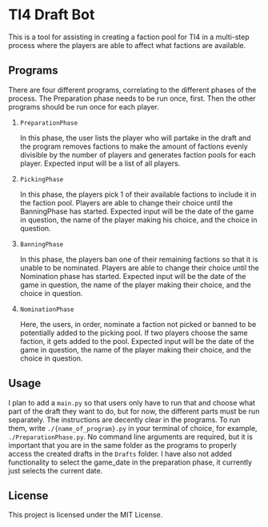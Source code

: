# TI4 Draft Bot

This is a tool for assisting in creating a faction pool for TI4 in a multi-step process where the players are able to affect what factions are available.

## Programs

There are four different programs, correlating to the different phases of the process. The Preparation phase needs to be run once, first. Then the other programs should be run once for each player.

1. `PreparationPhase`

   In this phase, the user lists the player who will partake in the draft and the program removes factions to make the amount of factions evenly divisible by the number of players and generates faction pools for each player. Expected input will be a list of all players.

2. `PickingPhase`

   In this phase, the players pick 1 of their available factions to include it in the faction pool. Players are able to change their choice until the BanningPhase has started. Expected input will be the date of the game in question, the name of the player making his choice, and the choice in question.

3. `BanningPhase`

   In this phase, the players ban one of their remaining factions so that it is unable to be nominated. Players are able to change their choice until the Nomination phase has started. Expected input will be the date of the game in question, the name of the player making their choice, and the choice in question.

4. `NominationPhase`

   Here, the users, in order, nominate a faction not picked or banned to be potentially added to the picking pool. If two players choose the same faction, it gets added to the pool. Expected input will be the date of the game in question, the name of the player making their choice, and the choice in question.

## Usage

I plan to add a `main.py` so that users only have to run that and choose what part of the draft they want to do, but for now, the different parts must be run separately. The instructions are decently clear in the programs. To run them, write `./{name_of_program}.py` in your terminal of choice, for example, `./PreparationPhase.py`. No command line arguments are required, but it is important that you are in the same folder as the programs to properly access the created drafts in the `Drafts` folder.
I have also not added functionality to select the game_date in the preparation phase, it currently just selects the current date.

## License

This project is licensed under the MIT License.